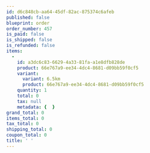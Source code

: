 ```yaml
---
id: d6c848cb-aa64-45df-82ac-875374c6afeb
published: false
blueprint: order
order_number: 457
is_paid: false
is_shipped: false
is_refunded: false
items:
  -
    id: a3dc6c83-6629-4a33-81fa-a1e8dfb828de
    product: 66e767a9-ee34-4dc4-8681-d09bb59f0cf5
    variant:
      variant: 6.5km
      product: 66e767a9-ee34-4dc4-8681-d09bb59f0cf5
    quantity: 1
    total: 0
    tax: null
    metadata: {  }
grand_total: 0
items_total: 0
tax_total: 0
shipping_total: 0
coupon_total: 0
title: ' '
---
```


